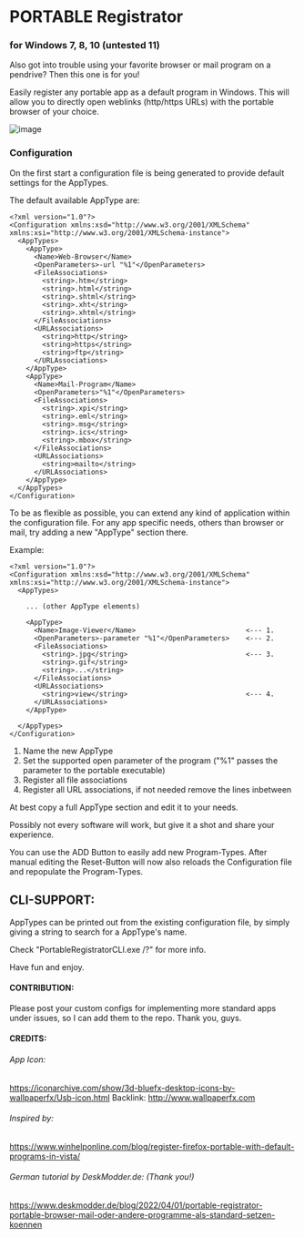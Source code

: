 ﻿# PORTABLE Registrator
### for Windows 7, 8, 10 (untested 11)

Also got into trouble using your favorite browser or mail program on a pendrive?
Then this one is for you!

Easily register any portable app as a default program in Windows.
This will allow you to directly open weblinks (http/https URLs) with the portable browser of your choice. 

![image](https://user-images.githubusercontent.com/694970/231512047-3a384b80-c51f-4112-ae2c-1b5f5554bd7f.png)

### Configuration

On the first start a configuration file is being generated to provide default settings for the AppTypes.

The default available AppType are:

```
<?xml version="1.0"?>
<Configuration xmlns:xsd="http://www.w3.org/2001/XMLSchema" xmlns:xsi="http://www.w3.org/2001/XMLSchema-instance">
  <AppTypes>
    <AppType>
      <Name>Web-Browser</Name>
      <OpenParameters>-url "%1"</OpenParameters>
      <FileAssociations>
        <string>.htm</string>
        <string>.html</string>
        <string>.shtml</string>
        <string>.xht</string>
        <string>.xhtml</string>
      </FileAssociations>
      <URLAssociations>
        <string>http</string>
        <string>https</string>
        <string>ftp</string>
      </URLAssociations>
    </AppType>
    <AppType>
      <Name>Mail-Program</Name>
      <OpenParameters>"%1"</OpenParameters>
      <FileAssociations>
        <string>.xpi</string>
        <string>.eml</string>
        <string>.msg</string>
        <string>.ics</string>
        <string>.mbox</string>
      </FileAssociations>
      <URLAssociations>
        <string>mailto</string>
      </URLAssociations>
    </AppType>
  </AppTypes>
</Configuration>
```

To be as flexible as possible, you can extend any kind of application within the configuration file.
For any app specific needs, others than browser or mail, try adding a new "AppType" section there.

Example:
```
<?xml version="1.0"?>
<Configuration xmlns:xsd="http://www.w3.org/2001/XMLSchema" xmlns:xsi="http://www.w3.org/2001/XMLSchema-instance">
  <AppTypes>
  
    ... (other AppType elements)
    
    <AppType>
      <Name>Image-Viewer</Name>                           <--- 1.
      <OpenParameters>-parameter "%1"</OpenParameters>    <--- 2. 
      <FileAssociations>
        <string>.jpg</string>                             <--- 3.
        <string>.gif</string>
        <string>...</string>
      </FileAssociations>
      <URLAssociations>
        <string>view</string>                             <--- 4.
      </URLAssociations>
    </AppType>
    
  </AppTypes>
</Configuration>
```
1. Name the new AppType
2. Set the supported open parameter of the program ("%1" passes the parameter to the portable executable)
3. Register all file associations
4. Register all URL associations, if not needed remove the lines inbetween

At best copy a full AppType section and edit it to your needs.

Possibly not every software will work, but give it a shot and share your experience.

You can use the ADD Button to easily add new Program-Types.
After manual editing the Reset-Button will now also reloads the Configuration file and repopulate the Program-Types.

CLI-SUPPORT:
------------------------

AppTypes can be printed out from the existing configuration file, by simply giving a string to search for a AppType's name.

Check "PortableRegistratorCLI.exe /?" for more info.


Have fun and enjoy.


#### CONTRIBUTION:
Please post your custom configs for implementing more standard apps under issues, so I can add them to the repo.
Thank you, guys.


#### CREDITS:

###### App Icon:
https://iconarchive.com/show/3d-bluefx-desktop-icons-by-wallpaperfx/Usb-icon.html
Backlink: http://www.wallpaperfx.com

###### Inspired by:
https://www.winhelponline.com/blog/register-firefox-portable-with-default-programs-in-vista/

###### German tutorial by DeskModder.de: (Thank you!)
https://www.deskmodder.de/blog/2022/04/01/portable-registrator-portable-browser-mail-oder-andere-programme-als-standard-setzen-koennen

